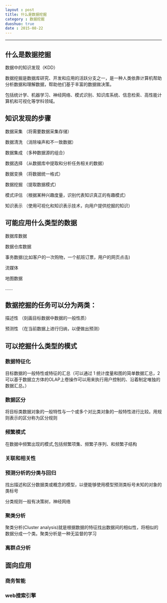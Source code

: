```yaml
---
layout : post
title: 什么是数据挖掘
category : 数据挖掘
duoshuo: true
date : 2015-08-22
---
```


<!-- more -->

******
## 什么是数据挖掘

数据中的知识发现（KDD）

数据挖掘是数据库研究、开发和应用的活跃分支之一，是一种人类依靠计算机帮助分析数据和理解数据，帮助他们基于丰富的数据做决策。

包括统计学、机器学习、神经网络、模式识别、知识库系统、信息检索、高性能计算机和可视化等学科领域。


## 知识发现的步骤

数据采集 （将需要数据采集存储）

数据清洗 （消除噪声和不一致数据）

数据集成 （多种数据源的组合）

数据选择 （从数据库中提取和分析任务相关的数据）

数据变换 （将数据统一格式）

数据挖掘 （提取数据模式）

模式评估 （根据某种兴趣度量，识别代表知识真正的有趣模式）

知识表示 （使用可视化和知识表示技术，向用户提供挖掘的知识）

## 可能应用什么类型的数据

数据库数据

数据仓库数据

事务数据(比如客户的一次购物，一个航班订票，用户的网页点击)

流媒体

地图数据

......

## 数据挖掘的任务可以分为两类：

描述性 （刻画目标数据中数据的一般性质）

预测性 （在当前数据上进行归纳，以便做出预测）

## 可以挖掘什么类型的模式

### 数据特征化

目标数据的一般特性或特征的汇总（可以通过 1 统计度量和图的简单数据汇总，2可以基于数据立方体的OLAP上卷操作可以用来执行用户控制的、沿着制定唯独的数据汇总。）

### 数据区分

将目标类数据对象的一般特性与一个或多个对比类对象的一般特性进行比较。用规则表示的区分称为区分规则

### 频繁模式

在数据中频繁出现的模式,包括频繁项集、频繁子序列、和频繁子结构

### 关联和相关性
### 预测分析的分类与回归

找出描述和区分数据类或概念的模型，以便能够使用模型预测类标号未知的对象的类标号

分类规则一般有决策树，神经网络

### 聚类分析

聚类分析(Cluster analysis)就是根据数据的特征找出数据间的相似性，将相似的数据分成一个类。聚类分析是一种无监督的学习

### 离群点分析

## 面向应用

### 商务智能

### web搜索引擎





